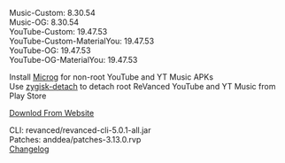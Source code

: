 Music-Custom: 8.30.54  
Music-OG: 8.30.54  
YouTube-Custom: 19.47.53  
YouTube-Custom-MaterialYou: 19.47.53  
YouTube-OG: 19.47.53  
YouTube-OG-MaterialYou: 19.47.53  

Install [Microg](https://github.com/WSTxda/MicroG-RE/releases/latest) for non-root YouTube and YT Music APKs  
Use [zygisk-detach](https://github.com/j-hc/zygisk-detach) to detach root ReVanced YouTube and YT Music from Play Store  

[Downlod From Website](https://mods.prathxm.in)
  
CLI: revanced/revanced-cli-5.0.1-all.jar  
Patches: anddea/patches-3.13.0.rvp  
[Changelog](https://github.com/anddea/revanced-patches/releases/tag/v3.13.0)  

